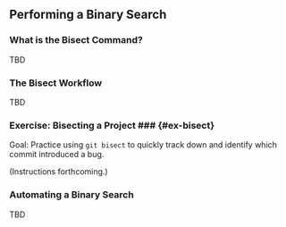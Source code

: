 Performing a Binary Search
--------------------------

### What is the Bisect Command? ###

TBD

<!--

  * You know you have a bug now

  * You know things worked back at 1.0

-->

### The Bisect Workflow ###

TBD

<!--

  * bisect start

  * bisect bad

  * bisect good rev

  * bisect good | bad

  * bisect reset

-->

### Exercise: Bisecting a Project ### {#ex-bisect}

<div class="notes">

Goal: Practice using `git bisect` to quickly track down and identify
which commit introduced a bug.

</div>

(Instructions forthcoming.)

### Automating a Binary Search ###

TBD
